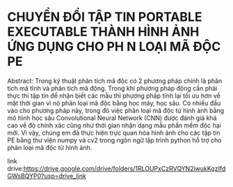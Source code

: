 # CHUYỂN ĐỔI TẬP TIN PORTABLE EXECUTABLE THÀNH HÌNH ẢNH ỨNG DỤNG CHO PH N LOẠI MÃ ĐỘC PE
 
Abstract:
Trong kỹ thuật phân tích mã độc có 2 phương pháp chính là phân tích mã tĩnh và phân tích mã động. Trong khi phương pháp động cần phải thực thi tập tin để nhận biết các mẫu thì phương pháp tĩnh lại tối ưu hơn về mặt thời gian vì nó phân loại mã độc bằng học máy, học sâu. Có nhiều đầu vào cho phương pháp này, trong đó việc phân loại mã độc từ hình ảnh bằng mô hình học sâu Convolutional Neural Network (CNN) được đánh giá khá cao về độ chính xác cũng như thời gian nhận dạng mẫu phần mềm độc hại mới. Vì vậy, chúng em đã thực hiện trực quan hóa hình ảnh cho các tập tin PE bằng thư viện numpy và cv2 trong ngôn ngữ lập trình python hỗ trợ cho phân loại mã độc từ hình ảnh.


link drive:https://drive.google.com/drive/folders/1RLOUPxCzRVQYN2iwukKqzIfdGWsBQYP0?usp=drive_link
